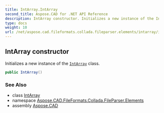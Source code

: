 ```yaml
---
title: IntArray.IntArray
second_title: Aspose.CAD for .NET API Reference
description: IntArray constructor. Initializes a new instance of the IntArray class
type: docs
weight: 10
url: /net/aspose.cad.fileformats.collada.fileparser.elements/intarray/intarray/
---
```

## IntArray constructor

Initializes a new instance of the [`IntArray`](../) class.

```csharp
public IntArray()
```

### See Also

* class [IntArray](../)
* namespace [Aspose.CAD.FileFormats.Collada.FileParser.Elements](../../intarray/)
* assembly [Aspose.CAD](../../../)



